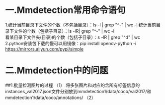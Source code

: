 # 一.Mmdetection常用命令语句
1.统计当前目录下文件的个数（不包括目录）：ls -l | grep "^-" | wc -l  统计当前目录下文件的个数（包括子目录）：ls -lR| grep "^-" | wc -l    <br>  看某目录下文件夹(目录)的个数（包括子目录）：s -lR | grep "^d" | wc<br>
2.python安装包下载的慢可以用镜像：pip install opencv-python -i https://mirrors.aliyun.com/pypi/simple
# 二.Mmdetection中的问题
##1.批量检测图片的过程 
（1） 将多张图片和对应的含所有标签信息的instances_val2017.json文件分别放到mmdetection1/data/coco/val2017/和mmdetection1/data/coco/annotations/
（2）
